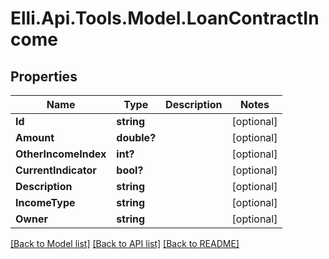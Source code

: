 # Elli.Api.Tools.Model.LoanContractIncome
## Properties

Name | Type | Description | Notes
------------ | ------------- | ------------- | -------------
**Id** | **string** |  | [optional] 
**Amount** | **double?** |  | [optional] 
**OtherIncomeIndex** | **int?** |  | [optional] 
**CurrentIndicator** | **bool?** |  | [optional] 
**Description** | **string** |  | [optional] 
**IncomeType** | **string** |  | [optional] 
**Owner** | **string** |  | [optional] 

[[Back to Model list]](../README.md#documentation-for-models) [[Back to API list]](../README.md#documentation-for-api-endpoints) [[Back to README]](../README.md)

